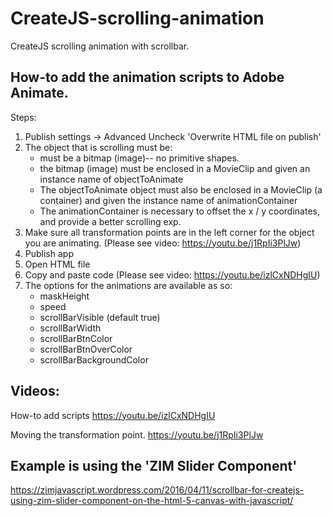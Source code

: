 # CreateJS-scrolling-animation
CreateJS scrolling animation with scrollbar.

## How-to add the animation scripts to Adobe Animate.

Steps:
1. Publish settings -> Advanced Uncheck 'Overwrite HTML file on publish'
2. The object that is scrolling must be:
   * must be a bitmap (image)-- no primitive shapes.
   * the bitmap (image) must be enclosed in a MovieClip and given an instance name of objectToAnimate
   * The objectToAnimate object must also be enclosed in a MovieClip (a container) and given the instance name of animationContainer
   * The animationContainer is necessary to offset the x / y coordinates, and provide a better scrolling exp.
1. Make sure all transformation points are in the left corner for the object you are animating. (Please see video: https://youtu.be/j1RpIi3PlJw)
2. Publish app
3. Open HTML file
4. Copy and paste code (Please see video: https://youtu.be/izlCxNDHgIU)
5. The options for the animations are available as so:
   * maskHeight
   * speed
   * scrollBarVisible (default true)
   * scrollBarWidth
   * scrollBarBtnColor
   * scrollBarBtnOverColor
   * scrollBarBackgroundColor
   
   
   
## Videos:
How-to add scripts
https://youtu.be/izlCxNDHgIU

Moving the transformation point.
https://youtu.be/j1RpIi3PlJw

## Example is using the 'ZIM Slider Component'
https://zimjavascript.wordpress.com/2016/04/11/scrollbar-for-createjs-using-zim-slider-component-on-the-html-5-canvas-with-javascript/
